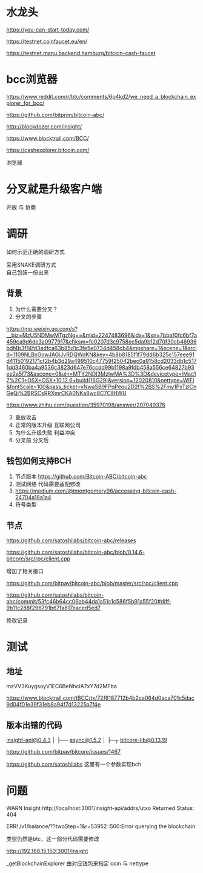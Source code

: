 # 水龙头 

https://you-can-start-today.com/  

https://testnet.coinfaucet.eu/en/ 

https://testnet.manu.backend.hamburg/bitcoin-cash-faucet 


# bcc浏览器 

https://www.reddit.com/r/btc/comments/6p4kd2/we_need_a_blockchain_explorer_for_bcc/


https://github.com/bitprim/bitcoin-abc/ 


http://blockdozer.com/insight/ 

https://www.blocktrail.com/BCC/ 

https://cashexplorer.bitcoin.com/


浏览器


# 分叉就是升级客户端 

开放 与 协商 



# 调研  

如何示范正确的调研方式  

采用SNAKE调研方式  
自己包装一份出来

## 背景 

1. 为什么需要分叉？
2. 分叉的步骤  

https://mp.weixin.qq.com/s?__biz=MzU5NDMwMTgzNg==&mid=2247483696&idx=1&sn=7bbaf0fc6bf7a459ca9d6de3a0977917&chksm=fe0207d3c9758ec5da9b12d70f30cb46936bdf4b3f14fd3adfca63b85d1c3fe5e0734d458cb4&mpshare=1&scene=1&srcid=1109NLBxGowJAGiJvRDQWdKN&key=4b8b8185f1f79dd6b325c157eee91d41150192171cf2b4b3d29a499510c47759f25042bec0a9158cd2033db1c5171dd3460ba4a9536c3823d647e76ccdd99b1198a9fdb458a556ce64827b93ee2a5f73&ascene=0&uin=MTY2NDI3MzIwMA%3D%3D&devicetype=iMac17%2C1+OSX+OSX+10.12.6+build(16G29)&version=12020810&nettype=WIFI&fontScale=100&pass_ticket=vNwaSB9FPqPeou2D2f%2BS%2Fmy1PxTzlCnGeQj%2BRSCsRRXmrCKA0NKa8wc8C7CllHWU 

https://www.zhihu.com/question/35970198/answer/207049376

3. 重放攻击  
4. 正常的版本升级 互联网公司  
5. 为什么升级失败   利益冲突 
6. 分叉前 分叉后  


## 钱包如何支持BCH 

1. 节点版本  https://github.com/Bitcoin-ABC/bitcoin-abc 
2. 测试网络   代码需要适配修改 
3. https://medium.com/@tmontgomery98/accessing-bitcoin-cash-24704a16a1a4
4. 符号类型 

## 节点 

https://github.com/satoshilabs/bitcoin-abc/releases

https://github.com/satoshilabs/bitcoin-abc/blob/0.14.6-bitcore/src/rpc/client.cpp 

增加了相关接口 

https://github.com/bitpay/bitcoin-abc/blob/master/src/rpc/client.cpp 


https://github.com/satoshilabs/bitcoin-abc/commit/53fc46b64cc06ab44da1a51c1c586f5b91a55f20#diff-9b11c288f296791b67fa817eaced5ed7 

修改记录 

# 测试 


## 地址 

mzVV3KuygsoyV1EC6BeNhciA7xY7d2MFba

https://www.blocktrail.com/tBCC/tx/72f6187712b4b2ca064d0aca701c5dac9d04f01e39f31eb8a94f7d13225a7f4e

## 版本出错的代码  

insight-api@0.4.3
│ ├── async@1.5.2
│ ├─┬ bitcore-lib@0.13.19 

https://github.com/bitpay/bitcore/issues/1467 

https://github.com/satoshilabs 
这里有一个参数实现bch 


# 问题 

WARN Insight http://localhost:3001/insight-api/addrs/utxo Returned Status: 404

ERR! /v1/balance/??twoStep=1&r=53952 :500:Error querying the blockchain  


类型仍然是btc，这一部分代码需要修改  

http://192.168.15.150:3001/insight 

_getBlockchainExplorer  由对应钱包来指定 coin 与 nettype 


